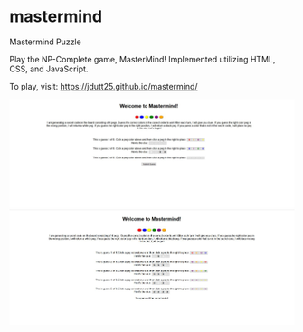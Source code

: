 # mastermind
Mastermind Puzzle

Play the NP-Complete game, MasterMind! Implemented utilizing HTML, CSS, and JavaScript. 

To play, visit: https://jdutt25.github.io/mastermind/


![Alt text](https://github.com/jdutt25/mastermind/blob/main/mastermind.JPG "MasterMind")
![Alt text](https://github.com/jdutt25/mastermind/blob/main/mastermindwon.JPG "MasterMind Won")

